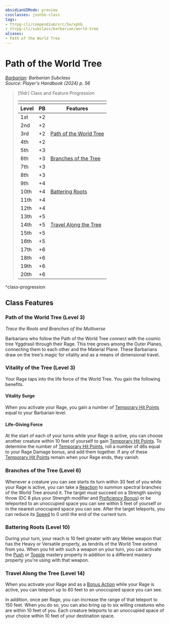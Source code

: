 ```yaml
---
obsidianUIMode: preview
cssclasses: json5e-class
tags:
- ttrpg-cli/compendium/src/5e/xphb
- ttrpg-cli/subclass/barbarian/world-tree
aliases:
- Path of the World Tree
---
```

# Path of the World Tree
*[Barbarian](./barbarian-xphb.md): Barbarian Subclass*  
*Source: Player's Handbook (2024) p. 56*  

> [!tldr] Class and Feature Progression
> 
> <table class="class-progression">
> <thead>
> <tr><th colspan='3'></th></tr>
> <tr class="class-progression"><th class"level">Level</th><th class"pb">PB</th><th class"feature">Features</th></tr>
> </thead><tbody>
> <tr class="class-progression"><td class"level">1st</td><td class"pb">+2</td><td class"feature"></td></tr>
> <tr class="class-progression"><td class"level">2nd</td><td class"pb">+2</td><td class"feature"></td></tr>
> <tr class="class-progression"><td class"level">3rd</td><td class"pb">+2</td><td class"feature"><a href='#Path of the World Tree (Level 3)' class='internal-link'>Path of the World Tree</a></td></tr>
> <tr class="class-progression"><td class"level">4th</td><td class"pb">+2</td><td class"feature"></td></tr>
> <tr class="class-progression"><td class"level">5th</td><td class"pb">+3</td><td class"feature"></td></tr>
> <tr class="class-progression"><td class"level">6th</td><td class"pb">+3</td><td class"feature"><a href='#Branches of the Tree (Level 6)' class='internal-link'>Branches of the Tree</a></td></tr>
> <tr class="class-progression"><td class"level">7th</td><td class"pb">+3</td><td class"feature"></td></tr>
> <tr class="class-progression"><td class"level">8th</td><td class"pb">+3</td><td class"feature"></td></tr>
> <tr class="class-progression"><td class"level">9th</td><td class"pb">+4</td><td class"feature"></td></tr>
> <tr class="class-progression"><td class"level">10th</td><td class"pb">+4</td><td class"feature"><a href='#Battering Roots (Level 10)' class='internal-link'>Battering Roots</a></td></tr>
> <tr class="class-progression"><td class"level">11th</td><td class"pb">+4</td><td class"feature"></td></tr>
> <tr class="class-progression"><td class"level">12th</td><td class"pb">+4</td><td class"feature"></td></tr>
> <tr class="class-progression"><td class"level">13th</td><td class"pb">+5</td><td class"feature"></td></tr>
> <tr class="class-progression"><td class"level">14th</td><td class"pb">+5</td><td class"feature"><a href='#Travel Along the Tree (Level 14)' class='internal-link'>Travel Along the Tree</a></td></tr>
> <tr class="class-progression"><td class"level">15th</td><td class"pb">+5</td><td class"feature"></td></tr>
> <tr class="class-progression"><td class"level">16th</td><td class"pb">+5</td><td class"feature"></td></tr>
> <tr class="class-progression"><td class"level">17th</td><td class"pb">+6</td><td class"feature"></td></tr>
> <tr class="class-progression"><td class"level">18th</td><td class"pb">+6</td><td class"feature"></td></tr>
> <tr class="class-progression"><td class"level">19th</td><td class"pb">+6</td><td class"feature"></td></tr>
> <tr class="class-progression"><td class"level">20th</td><td class"pb">+6</td><td class"feature"></td></tr>
> </tbody></table>

^class-progression


## Class Features

### Path of the World Tree (Level 3)

*Trace the Roots and Branches of the Multiverse*

Barbarians who follow the Path of the World Tree connect with the cosmic tree Yggdrasil through their Rage. This tree grows among the Outer Planes, connecting them to each other and the Material Plane. These Barbarians draw on the tree's magic for vitality and as a means of dimensional travel.

### Vitality of the Tree (Level 3)

Your Rage taps into the life force of the World Tree. You gain the following benefits.

#### Vitality Surge

When you activate your Rage, you gain a number of [Temporary Hit Points](Інструменти%20ДМ/CLI/rules/variant-rules/temporary-hit-points-xphb.md) equal to your Barbarian level.

#### Life-Giving Force

At the start of each of your turns while your Rage is active, you can choose another creature within 10 feet of yourself to gain [Temporary Hit Points](Інструменти%20ДМ/CLI/rules/variant-rules/temporary-hit-points-xphb.md). To determine the number of [Temporary Hit Points](Інструменти%20ДМ/CLI/rules/variant-rules/temporary-hit-points-xphb.md), roll a number of d6s equal to your Rage Damage bonus, and add them together. If any of these [Temporary Hit Points](Інструменти%20ДМ/CLI/rules/variant-rules/temporary-hit-points-xphb.md) remain when your Rage ends, they vanish.

### Branches of the Tree (Level 6)

Whenever a creature you can see starts its turn within 30 feet of you while your Rage is active, you can take a [Reaction](Інструменти%20ДМ/CLI/rules/variant-rules/reaction-xphb.md) to summon spectral branches of the World Tree around it. The target must succeed on a Strength saving throw (DC 8 plus your Strength modifier and [Proficiency Bonus](Інструменти%20ДМ/CLI/rules/variant-rules/proficiency-xphb.md)) or be teleported to an unoccupied space you can see within 5 feet of yourself or in the nearest unoccupied space you can see. After the target teleports, you can reduce its [Speed](Інструменти%20ДМ/CLI/rules/variant-rules/speed-xphb.md) to 0 until the end of the current turn.

### Battering Roots (Level 10)

During your turn, your reach is 10 feet greater with any Melee weapon that has the Heavy or Versatile property, as tendrils of the World Tree extend from you. When you hit with such a weapon on your turn, you can activate the [Push](Інструменти%20ДМ/CLI/rules/item-mastery.md#Push) or [Topple](Інструменти%20ДМ/CLI/rules/item-mastery.md#Topple) mastery property in addition to a different mastery property you're using with that weapon.

### Travel Along the Tree (Level 14)

When you activate your Rage and as a [Bonus Action](Інструменти%20ДМ/CLI/rules/variant-rules/bonus-action-xphb.md) while your Rage is active, you can teleport up to 60 feet to an unoccupied space you can see.

In addition, once per Rage, you can increase the range of that teleport to 150 feet. When you do so, you can also bring up to six willing creatures who are within 10 feet of you. Each creature teleports to an unoccupied space of your choice within 10 feet of your destination space.